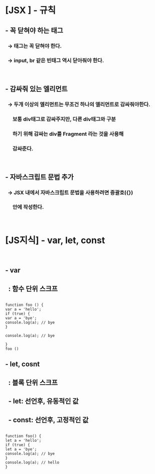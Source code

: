 # [JSX ] - 규칙

## - 꼭 닫혀야 하는 태그

### &nbsp; → 태그는 꼭 닫혀야 한다.

### &nbsp; → input, br 같은 빈태그 역시 닫아줘야 한다.

<br>

## - 감싸줘 있는 엘리먼트

### &nbsp; → 두개 이상의 엘리먼트는 무조건 하나의 엘리먼트로 감싸줘야한다.

### &nbsp;&nbsp;&nbsp;&nbsp;&nbsp; 보통 div태그로 감싸주지만, 다른 div태그와 구분

### &nbsp;&nbsp;&nbsp;&nbsp;&nbsp; 하기 위해 감싸는 div를 Fragment 라는 것을 사용해

### &nbsp;&nbsp;&nbsp;&nbsp;&nbsp; 감싸준다.

<br>

## - 자바스크립트 문법 추가

### &nbsp; → JSX 내에서 자바스크립트 문법을 사용하려면 중괄호({})

### &nbsp;&nbsp;&nbsp;&nbsp;&nbsp; 안에 작성한다.

<br>

# [JS지식] - var, let, const

<br>

## - var

## &nbsp; : 함수 단위 스크프

```javacript

function foo () {
var a = 'hello';
if (true) {
var a = 'bye';
console.log(a); // bye
}

console.log(a); // bye

}
foo ()

```

## - let, cosnt

## &nbsp; : 블록 단위 스크프

## &nbsp; - let: 선언후, 유동적인 값

## &nbsp; - const: 선언후, 고정적인 값

```javacript

function foo() {
let a = 'hello';
if (true) {
let a = 'bye';
console.log(a); // bye
}
console.log(a); // hello
}

```
